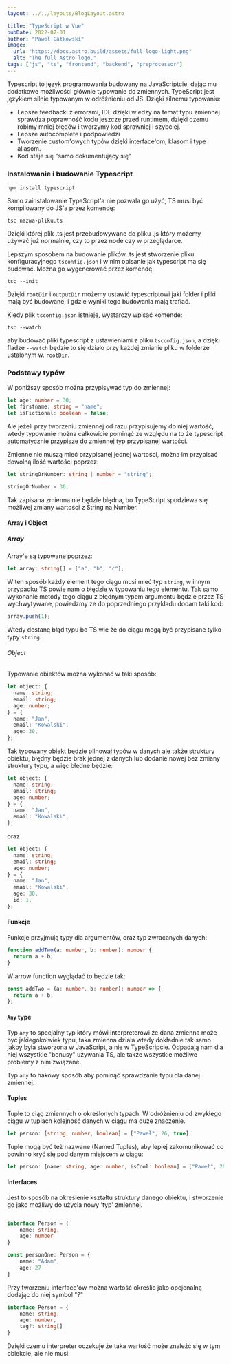 ```yaml
---
layout: ../../layouts/BlogLayout.astro

title: "TypeScript w Vue"
pubDate: 2022-07-01
author: "Paweł Gałkowski"
image:
  url: "https://docs.astro.build/assets/full-logo-light.png"
  alt: "The full Astro logo."
tags: ["js", "ts", "frontend", "backend", "preprocessor"]
---
```


Typescript to język programowania budowany na JavaScriptcie, dając mu dodatkowe możliwości głównie typowanie do zmiennych. TypeScript jest językiem silnie typowanym w odróżnieniu od JS. Dzięki silnemu typowaniu:

- Lepsze feedbacki z errorami, IDE dzięki wiedzy na temat typu zmiennej sprawdza poprawność kodu jeszcze przed runtimem, dzięki czemu robimy mniej błędów i tworzymy kod sprawniej i szybciej.
- Lepsze autocomplete i podpowiedzi
- Tworzenie custom'owych typów dzięki interface'om, klasom i type aliasom.
- Kod staje się "samo dokumentujący się"

### Instalowanie i budowanie Typescript

```shell
npm install typescript
```

Samo zainstalowanie TypeScript'a nie pozwala go użyć, TS musi być kompilowany do JS'a przez komendę:

```shell
tsc nazwa-pliku.ts
```

Dzięki której plik .ts jest przebudowywane do pliku .js który możemy używać już normalnie, czy to przez node czy w przeglądarce.

Lepszym sposobem na budowanie plików .ts jest stworzenie pliku konfiguracyjnego `tsconfig.json` i w nim opisanie jak typescript ma się budować. Można go wygenerować przez komendę:

```shell
tsc --init
```

Dzięki `rootDir` i `outputDir` możemy ustawić typescriptowi jaki folder i pliki mają być budowane, i gdzie wyniki tego budowania mają trafiać.

Kiedy plik `tsconfig.json` istnieje, wystarczy wpisać komende:

```shell
tsc --watch
```

aby budować pliki typescript z ustawieniami z pliku `tsconfig.json`, a dzięki fladze `--watch` będzie to się działo przy każdej zmianie pliku w folderze ustalonym w. `rootDir`.

### Podstawy typów

W poniższy sposób można przypisywać typ do zmiennej:

```typescript
let age: number = 30;
let firstname: string = "name";
let isFictional: boolean = false;
```

Ale jeżeli przy tworzeniu zmiennej od razu przypisujemy do niej wartość, wtedy typowanie można całkowicie pominąć ze względu na to że typescript automatycznie przypisze do zmiennej typ przypisanej wartości.

Zmienne nie muszą mieć przypisanej jednej wartości, można im przypisać dowolną ilość wartości poprzez:

```typescript
let stringOrNumber: string | number = "string";

stringOrNumber = 30;
```

Tak zapisana zmienna nie będzie błędna, bo TypeScript spodziewa się możliwej zmiany wartości z String na Number.

#### Array i Object

##### Array

Array'e są typowane poprzez:

```typescript
let array: string[] = ["a", "b", "c"];
```

W ten sposób każdy element tego ciągu musi mieć typ `string`, w innym przypadku TS powie nam o błędzie w typowaniu tego elementu. Tak samo wykonanie metody tego ciągu z błędnym typem argumentu będzie przez TS wychwytywane, powiedzmy że do poprzedniego przykładu dodam taki kod:

```typescript
array.push(1);
```

Wtedy dostanę błąd typu bo TS wie że do ciągu mogą być przypisane tylko typy `string`.

###### Object

Typowanie obiektów można wykonać w taki sposób:

```typescript
let object: {
  name: string;
  email: string;
  age: number;
} = {
  name: "Jan",
  email: "Kowalski",
  age: 30,
};
```

Tak typowany obiekt będzie pilnował typów w danych ale także struktury obiektu, błędny będzie brak jednej z danych lub dodanie nowej bez zmiany struktury typu, a więc błędne będzie:

```typescript
let object: {
  name: string;
  email: string;
  age: number;
} = {
  name: "Jan",
  email: "Kowalski",
};
```

oraz

```typescript
let object: {
  name: string;
  email: string;
  age: number;
} = {
  name: "Jan",
  email: "Kowalski",
  age: 30,
  id: 1,
};
```

#### Funkcje

Funkcje przyjmują typy dla argumentów, oraz typ zwracanych danych:

```typescript
function addTwo(a: number, b: number): number {
  return a + b;
}
```

W arrow function wyglądać to będzie tak:

```typescript
const addTwo = (a: number, b: number): number => {
  return a + b;
};
```

#### `Any` type

Typ `any` to specjalny typ który mówi interpreterowi że dana zmienna może być jakiegokolwiek typu, taka zmienna działa wtedy dokładnie tak samo jakby była stworzona w JavaScript, a nie w TypeScripcie. Odpadają nam dla niej wszystkie "bonusy" używania TS, ale także wszystkie możliwe problemy z nim związane.

Typ `any` to hakowy sposób aby pominąć sprawdzanie typu dla danej zmiennej.

#### Tuples

Tuple to ciąg zmiennych o określonych typach. W odróżnieniu od zwykłego ciągu w tuplach kolejność danych w ciągu ma duże znaczenie.

```typescript
let person: [string, number, boolean] = ["Paweł", 26, true];
```

Tuple mogą być też nazwane (Named Tuples), aby lepiej zakomunikować co powinno kryć się pod danym miejscem w ciągu:

```typescript
let person: [name: string, age: number, isCool: boolean] = ["Paweł", 26, true];
```

#### Interfaces

Jest to sposób na określenie kształtu struktury danego obiektu, i stworzenie go jako możliwy do użycia nowy 'typ' zmiennej.

```typescript

interface Person = {
	name: string,
	age: number
}

const personOne: Person = {
	name: "Adam",
	age: 27
}

```

Przy tworzeniu interface'ów można wartość określic jako opcjonalną dodając do niej symbol "?"

```typescript
interface Person = {
	name: string,
	age: number,
	tag?: string[]
}
```

Dzięki czemu interpreter oczekuje że taka wartość może znaleźć się w tym obiekcie, ale nie musi.
